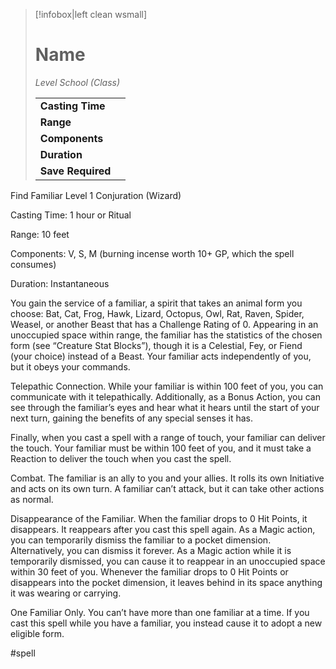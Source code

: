 > [!infobox|left clean wsmall]
> # Name
> *Level School (Class)*
> 
> | | |
> | - | - |
> | **Casting Time** | |
> | **Range** | |
> | **Components** | |
> | **Duration** | |
> | **Save Required** | |

Find Familiar
Level 1 Conjuration (Wizard)

Casting Time: 1 hour or Ritual

Range: 10 feet

Components: V, S, M (burning incense worth 10+ GP, which the spell consumes)

Duration: Instantaneous

You gain the service of a familiar, a spirit that takes an animal form you choose: Bat, Cat, Frog, Hawk, Lizard, Octopus, Owl, Rat, Raven, Spider, Weasel, or another Beast that has a Challenge Rating of 0. Appearing in an unoccupied space within range, the familiar has the statistics of the chosen form (see “Creature Stat Blocks”), though it is a Celestial, Fey, or Fiend (your choice) instead of a Beast. Your familiar acts independently of you, but it obeys your commands.

Telepathic Connection. While your familiar is within 100 feet of you, you can communicate with it telepathically. Additionally, as a Bonus Action, you can see through the familiar’s eyes and hear what it hears until the start of your next turn, gaining the benefits of any special senses it has.

Finally, when you cast a spell with a range of touch, your familiar can deliver the touch. Your familiar must be within 100 feet of you, and it must take a Reaction to deliver the touch when you cast the spell.

Combat. The familiar is an ally to you and your allies. It rolls its own Initiative and acts on its own turn. A familiar can’t attack, but it can take other actions as normal.

Disappearance of the Familiar. When the familiar drops to 0 Hit Points, it disappears. It reappears after you cast this spell again. As a Magic action, you can temporarily dismiss the familiar to a pocket dimension. Alternatively, you can dismiss it forever. As a Magic action while it is temporarily dismissed, you can cause it to reappear in an unoccupied space within 30 feet of you. Whenever the familiar drops to 0 Hit Points or disappears into the pocket dimension, it leaves behind in its space anything it was wearing or carrying.

One Familiar Only. You can’t have more than one familiar at a time. If you cast this spell while you have a familiar, you instead cause it to adopt a new eligible form.

#spell